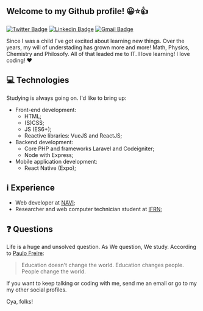 
<h2 vertical-align="middle"> Welcome to my Github profile!
😀⭐👍
</h2>


[![Twitter Badge](https://img.shields.io/badge/-@jp15_thinker-1ca0f1?style=flat-square&labelColor=1ca0f1&logo=twitter&logoColor=white&link=https://twitter.com/jp15_thinker)](https://twitter.com/jp15_thinker) [![Linkedin Badge](https://img.shields.io/badge/-joaopaulopmedeiros-blue?style=flat-square&logo=Linkedin&logoColor=white&link=https://www.linkedin.com/in/joaopaulopmedeiros/)](https://www.linkedin.com/in/joaopaulopmedeiros/)
[![Gmail Badge](https://img.shields.io/badge/-joaopaulopmedeiros@gmail.com-c14438?style=flat-square&logo=Gmail&logoColor=white&link=mailto:joaopaulopmedeiros@gmail.com)](mailto:joaopaulopmedeiros@gmail.com)

Since I was a child I've got excited about learning new things. Over the years, my will of understading has grown more and more! Math, Physics, Chemistry and Philosofy. All of that leaded me to IT. I love learning! I love coding! ❤️ 

## 💻 Technologies
Studying is always going on. I'd like to bring up:
- Front-end development:
  - HTML;
  - (S)CSS;
  - JS (ES6+);
  - Reactive libraries: VueJS and ReactJS;
- Backend development:
  - Core PHP and frameworks Laravel and Codeigniter;
  - Node with Express;
- Mobile application development:
  - React Native (Expo); 

## ℹ Experience
- Web developer at [NAVI](https://navi.ifrn.edu.br);
- Researcher and web computer technician student at [IFRN](https://portal.ifrn.edu.br/);


## ❓ Questions
Life is a huge and unsolved question. As We question, We study. According to [Paulo Freire](https://www.google.com/search?q=paulo+freire&oq=paulo+freire&aqs=chrome..69i57j46j35i39j0l4j69i61.2249j0j7&sourceid=chrome&ie=UTF-8):
> Education doesn't change the world.
> Education changes people.
> People change the world.

If you want to keep talking or coding with me, send me an email or go to my my other social profiles.

Cya, folks! 